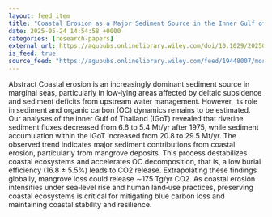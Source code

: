 ```yaml
---
layout: feed_item
title: "Coastal Erosion as a Major Sediment Source in the Inner Gulf of Thailand: Implications for Carbon Dynamics in Tropical Coastal Ocean Systems"
date: 2025-05-24 14:54:58 +0000
categories: [research-papers]
external_url: https://agupubs.onlinelibrary.wiley.com/doi/10.1029/2025GL115606?af=R
is_feed: true
source_feed: "https://agupubs.onlinelibrary.wiley.com/feed/19448007/most-recent"
---
```


Abstract
Coastal erosion is an increasingly dominant sediment source in marginal seas, particularly in low‐lying areas affected by deltaic subsidence and sediment deficits from upstream water management. However, its role in sediment and organic carbon (OC) dynamics remains to be estimated. Our analyses of the inner Gulf of Thailand (IGoT) revealed that riverine sediment fluxes decreased from 6.6 to 5.4 Mt/yr after 1975, while sediment accumulation within the IGoT increased from 20.8 to 29.5 Mt/yr. The observed trend indicates major sediment contributions from coastal erosion, particularly from mangrove deposits. This process destabilizes coastal ecosystems and accelerates OC decomposition, that is, a low burial efficiency (16.8 ± 5.5%) leads to CO2 release. Extrapolating these findings globally, mangrove loss could release ∼175 Tg/yr CO2. As coastal erosion intensifies under sea‐level rise and human land‐use practices, preserving coastal ecosystems is critical for mitigating blue carbon loss and maintaining coastal stability and resilience.
